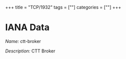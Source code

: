 +++
title = "TCP/1932"
tags = [""]
categories = [""]
+++

# IANA Data

_Name:_ ctt-broker

_Description:_ CTT Broker

